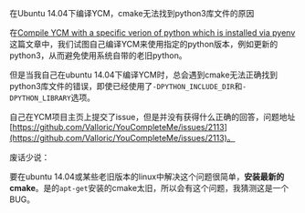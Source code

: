在Ubuntu 14.04下编译YCM，cmake无法找到python3库文件的原因

在[Compile YCM with a specific verion of python which is installed via pyenv](http://www.d0u9.xyz/compile-ycm-with-a-specific-verion-of-python-which-is-installed-via-pyenv/)这篇文章中，我们试图自己编译YCM来使用指定的python版本，例如更新的python3，从而避免使用系统自带的老旧python。

但是当我自己在ubuntu 14.04下编译YCM时，总会遇到cmake无法正确找到python3库文件的错误，即使已经使用了`-DPYTHON_INCLUDE_DIR`和`-DPYTHON_LIBRARY`选项。

自己在YCM项目主页上提交了issue，但是并没有获得什么正确的回答，问题地址[https://github.com/Valloric/YouCompleteMe/issues/2113](https://github.com/Valloric/YouCompleteMe/issues/2113)。

废话少说：

要在ubuntu 14.04或某些老旧版本的linux中解决这个问题很简单，**安装最新的cmake**。是的`apt-get`安装的cmake太旧，所以会有这个问题，我猜测这是一个BUG。



